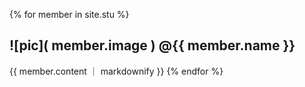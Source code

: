 {% for member in site.stu %}
  <h2> ![pic]( member.image ) @{{ member.name }}</h2>
   {{ member.content ｜ markdownify }} 
{% endfor %}
